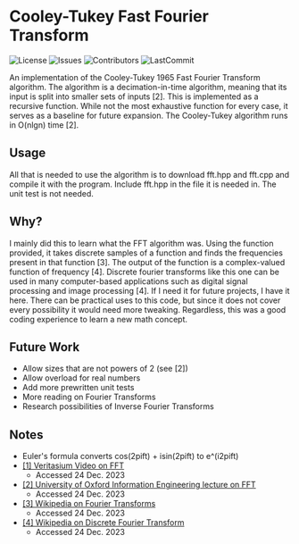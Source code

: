 # Cooley-Tukey Fast Fourier Transform
<!-- Badges -->
![License](https://img.shields.io/github/license/hoodieman0/fast-fourier-transform?style=plastic) 
![Issues](https://img.shields.io/github/issues/hoodieman0/fast-fourier-transform?style=plastic)
![Contributors](https://img.shields.io/github/contributors/hoodieman0/fast-fourier-transform?color=Red&style=plastic)
![LastCommit](https://img.shields.io/github/last-commit/hoodieman0/fast-fourier-transform?style=plastic)

<!-- Summary -->
An implementation of the Cooley-Tukey 1965 Fast Fourier Transform algorithm. The algorithm is a decimation-in-time algorithm, meaning that its input is split into smaller sets of inputs [2]. This is implemented as a recursive function.
While not the most exhaustive function for every case, it serves as a baseline for future expansion. The Cooley-Tukey algorithm runs in O(nlgn) time [2].

<!-- How to use -->
## Usage
All that is needed to use the algorithm is to download fft.hpp and fft.cpp and compile it with the program. Include fft.hpp in the file it is needed in. The unit test is not needed.

<!-- Why -->
## Why?
I mainly did this to learn what the FFT algorithm was. Using the function provided, it takes discrete samples of a function and finds the frequencies present in that function [3]. The output of the function is a complex-valued function of frequency [4]. Discrete fourier transforms like this one can be used in many computer-based applications such as digital signal processing and image processing [4]. If I need it for future projects, I have it here. There can be practical uses to this code, but since it does not cover every possibility it would need more tweaking. Regardless, this was a good coding experience to learn a new math concept.

<!-- Further Work -->
## Future Work
* Allow sizes that are not powers of 2 (see [2])
* Allow overload for real numbers
* Add more prewritten unit tests
* More reading on Fourier Transforms
* Research possibilities of Inverse Fourier Transforms

## Notes

* Euler's formula converts cos(2pift) + isin(2pift) to e^(i2pift)
* [[1] Veritasium Video on FFT](https://www.youtube.com/watch?v=nmgFG7PUHfo)
    * Accessed 24 Dec. 2023
* [[2] University of Oxford Information Engineering lecture on FFT ](https://www.robots.ox.ac.uk/~sjrob/Teaching/SP/l7.pdf)
    * Accessed 24 Dec. 2023
* [[3] Wikipedia on Fourier Transforms](https://en.wikipedia.org/wiki/Fourier_transform)
    * Accessed 24 Dec. 2023
* [[4] Wikipedia on Discrete Fourier Transform](https://en.wikipedia.org/wiki/Discrete_Fourier_transform)
    * Accessed 24 Dec. 2023
